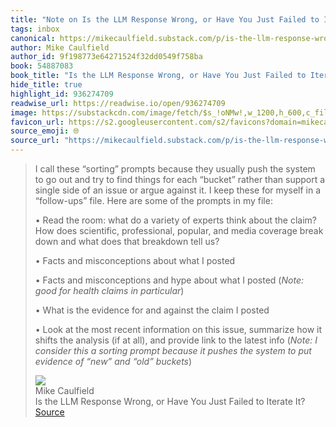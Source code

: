 ```yaml
---
title: "Note on Is the LLM Response Wrong, or Have You Just Failed to Iterate It? via Mike Caulfield"
tags: inbox
canonical: https://mikecaulfield.substack.com/p/is-the-llm-response-wrong-or-have
author: Mike Caulfield
author_id: 9f198773e64271524f32dd0549f758ba
book: 54887083
book_title: "Is the LLM Response Wrong, or Have You Just Failed to Iterate It?"
hide_title: true
highlight_id: 936274709
readwise_url: https://readwise.io/open/936274709
image: https://substackcdn.com/image/fetch/$s_!oNMw!,w_1200,h_600,c_fill,f_jpg,q_auto:good,fl_progressive:steep,g_auto/https%3A%2F%2Fsubstack-post-media.s3.amazonaws.com%2Fpublic%2Fimages%2F46d41dd1-84e3-4dff-ac73-2c74457eabe3_791x1047.png
favicon_url: https://s2.googleusercontent.com/s2/favicons?domain=mikecaulfield.substack.com
source_emoji: 🌐
source_url: "https://mikecaulfield.substack.com/p/is-the-llm-response-wrong-or-have#:~:text=I%20call%20these,and%20%E2%80%9Cold%E2%80%9D%20buckets*%29"
---
```


> I call these “sorting” prompts because they usually push the system to go out and try to find things for each “bucket” rather than support a single side of an issue or argue against it. I keep these for myself in a “follow-ups” file. Here are some of the prompts in my file:
> 
> •   Read the room: what do a variety of experts think about the claim? How does scientific, professional, popular, and media coverage break down and what does that breakdown tell us?
>     
> •   Facts and misconceptions about what I posted
>     
> •   Facts and misconceptions and hype about what I posted (*Note: good for health claims in particular*)
>     
> •   What is the evidence for and against the claim I posted
>     
> •   Look at the most recent information on this issue, summarize how it shifts the analysis (if at all), and provide link to the latest info (*Note: I consider this a sorting prompt because it pushes the system to put evidence of “new” and “old” buckets*)
> <div class="quoteback-footer"><div class="quoteback-avatar"><img class="mini-favicon" src="https://s2.googleusercontent.com/s2/favicons?domain=mikecaulfield.substack.com"></div><div class="quoteback-metadata"><div class="metadata-inner"><span style="display:none">FROM:</span><div aria-label="Mike Caulfield" class="quoteback-author"> Mike Caulfield</div><div aria-label="Is the LLM Response Wrong, or Have You Just Failed to Iterate It?" class="quoteback-title"> Is the LLM Response Wrong, or Have You Just Failed to Iterate It?</div></div></div><div class="quoteback-backlink"><a target="_blank" aria-label="go to the full text of this quotation" rel="noopener" href="https://mikecaulfield.substack.com/p/is-the-llm-response-wrong-or-have#:~:text=I%20call%20these,and%20%E2%80%9Cold%E2%80%9D%20buckets*%29" class="quoteback-arrow"> Source</a></div></div>